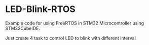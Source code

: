 # LED-Blink-RTOS

Example code for using FreeRTOS in STM32 Microcontroller using STM32CubeIDE.

Just create 4 task to control LED to blink with different interval
